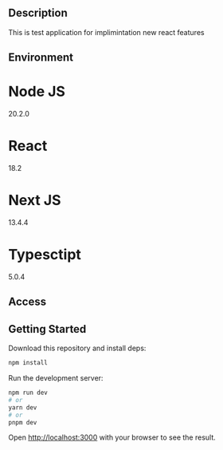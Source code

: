 ## Description

This is test application for implimintation new react features

## Environment

# Node JS
20.2.0

# React
18.2

# Next JS
13.4.4

# Typesctipt
5.0.4

## Access

## Getting Started

Download this repository and install deps:

```bash
npm install
```

Run the development server:

```bash
npm run dev
# or
yarn dev
# or
pnpm dev
```

Open [http://localhost:3000](http://localhost:3000) with your browser to see the result.
